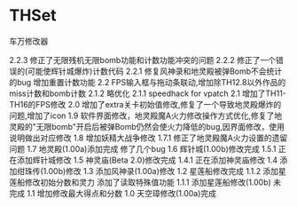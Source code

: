 # THSet
车万修改器

2.2.3   修正了无限残机无限bomb功能和计数功能冲突的问题
2.2.2   修正了一个错误的(可能使辉针城爆炸)计数代码
2.2.1   修复风神录和地灵殿被弹Bomb不会统计的bug 增加重置计数功能
2.2     FPS输入框与拖动条联动,增加除TH12.8以外作品的miss计数和bomb计数
2.1.2   略优化
2.1.1   speedhack for vpatch
2.1     增加了TH11-TH16的FPS修改
2.0     增加了extra关卡初始值修改,修复了一个导致地灵殿爆炸的问题,增加了icon
1.9     软件界面修改，地灵殿魔A火力修改操作方式优化,修复了地灵殿的"无限bomb"开启后被弹Bomb仍然会使火力降低的bug,因界面修改，使用说明做出对应修改
1.8     增加妖精大战争修改
1.7.1   修正了地灵殿魔A火力设置的遗留问题
1.7     地灵殿(1.00a)添加完成 修了几个bug
1.6     辉针城(1.00b)修改完成
1.5.1   正在添加辉针城修改
1.5     神灵庙(Beta 2.0)修改完成
1.4.1   正在添加神灵庙修改
1.4     添加绀珠传(1.00b)修改
1.3     添加风神录(1.00a)修改
1.2     星莲船修改完成
1.1.2   添加星莲船修改初始分数和灵力 添加了读取特殊值功能
1.1.1   添加星莲船修改(1.00b) 未完成
1.1     增加修改最大得点和分数
1.0     天空璋修改(1.00a)完成